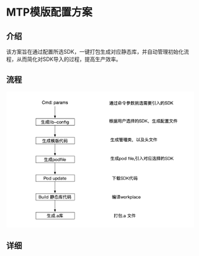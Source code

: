 # MTP模版配置方案

## 介绍

该方案旨在通过配置所选SDK，一键打包生成对应静态库，并自动管理初始化流程，从而简化对SDK导入的过程，提高生产效率。

## 流程

![](.gitbook/assets/181568792290_.pic.jpg)

## 详细



